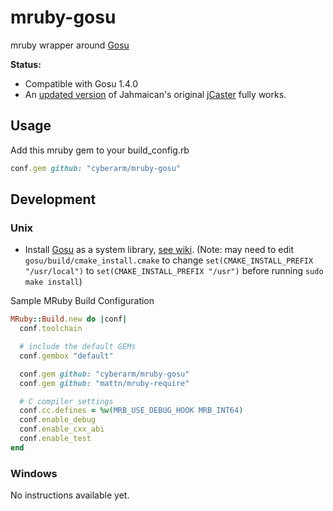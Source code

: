 # mruby-gosu
mruby wrapper around [Gosu](https://github.com/gosu/gosu)

**Status:**
* Compatible with Gosu 1.4.0
* An [updated version](https://github.com/cyberarm/jcaster) of Jahmaican's original [jCaster](https://github.com/Jahmaican/jcaster) fully works.

## Usage
Add this mruby gem to your build_config.rb
```ruby
conf.gem github: "cyberarm/mruby-gosu"
```

## Development
### Unix
* Install [Gosu](https://github.com/gosu/gosu) as a system library, [see wiki](https://github.com/gosu/gosu/wiki/Getting-Started-on-Linux#compiling-gosu-for-c).
(Note: may need to edit `gosu/build/cmake_install.cmake` to change `set(CMAKE_INSTALL_PREFIX "/usr/local")` to `set(CMAKE_INSTALL_PREFIX "/usr")` before running `sudo make install`)

Sample MRuby Build Configuration
```ruby
MRuby::Build.new do |conf|
  conf.toolchain

  # include the default GEMs
  conf.gembox "default"

  conf.gem github: "cyberarm/mruby-gosu"
  conf.gem github: "mattn/mruby-require"

  # C compiler settings
  conf.cc.defines = %w(MRB_USE_DEBUG_HOOK MRB_INT64)
  conf.enable_debug
  conf.enable_cxx_abi
  conf.enable_test
end
```

### Windows
No instructions available yet.
